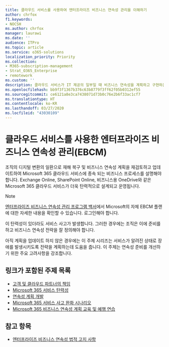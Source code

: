 ```yaml
---
title: 클라우드 서비스를 사용하여 엔터프라이즈 비즈니스 연속성 관리을 이해하기
author: chrfox
f1.keywords:
- NOCSH
ms.author: chrfox
manager: laurawi
ms.date: ''
audience: ITPro
ms.topic: article
ms.service: o365-solutions
localization_priority: Priority
ms.collection:
- M365-subscription-management
- Strat_O365_Enterprise
- remotework
ms.custom: ''
description: 클라우드 서비스가 IT 제공의 일부일 때 비즈니스 연속성을 계획하고 구현하는 방법에 대해 알아보세요.
ms.openlocfilehash: bb9f3f1367b376c63b8779f3ff62f05b0312ef55
ms.sourcegitcommit: ce6121a8e3ca7438071d73b0c76e2b6f33ac1cf7
ms.translationtype: HT
ms.contentlocale: ko-KR
ms.lasthandoff: 03/27/2020
ms.locfileid: "43030109"
---
```

# <a name="enterprise-business-continuity-management-ebcm-with-cloud-services"></a>클라우드 서비스를 사용한 엔터프라이즈 비즈니스 연속성 관리(EBCM)

조직의 디지털 변환의 일환으로 재해 복구 및 비즈니스 연속성 계획을 재검토하고 업데이트하여 Microsoft 365 클라우드 서비스에 종속 되는 비즈니스 프로세스를 설명해야 합니다. Exchange Online, SharePoint Online, 비즈니스용 OneDrive와 같은 Microsoft 365 클라우드 서비스가 더욱 탄력적으로 설계되고 운영됩니다.

> [!NOTE]
> [엔터프라이즈 비즈니스 연속성 관리 프로그램 백서](https://go.microsoft.com/fwlink/?linkid=2121521)에서 Microsoft의 자체 EBCM 플랜에 대한 자세한 내용을 확인할 수 있습니다. 로그인해야 합니다.

이 탄력성이 있더라도 서비스 사고가 발생합니다. 그러한 경우에는 조직은 이에 준비를 하고 비즈니스 연속성 전략을 잘 정의해야 합니다.

아직 계획을 업데이트 하지 않은 경우에는 이 주제 시리즈는 서비스가 알려진 상태로 장애를 발생시키도록 전략을 계획하는데 도움을 줍니다. 이 주제는 연속성 준비를 개선하기 위한 주요 고려사항을 강조합니다.

## <a name="list-of-topics-with-links"></a>링크가 포함된 주제 목록

- [고객 및 클라우드 파트너의 책임](ebcm-customer-and-cloud-partner-ebcm-responsibilities.md)
- [Microsoft 365 서비스 탄력성](ebcm-m365-service-resiliency.md)
- [연속성 계획 개발](ebcm-developing-your-ebcm-plan.md)
- [Microsoft 365 서비스 사고 완화 시나리오](ebcm-microsoft-365-mitigations.md)
- [Microsoft 365 비즈니스 연속성 계획 교육 및 예행 연습](ebcm-enterprise-business-continuity-management-plan-rehearsal-and-user-training.md)

## <a name="see-also"></a>참고 항목

- [엔터프라이즈 비즈니스 연속성 법적 고지 사항](ebcm-legal-disclaimer.md)
